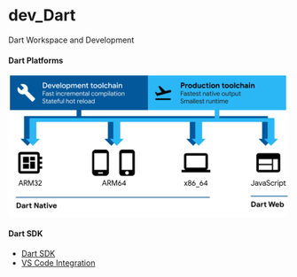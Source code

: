 # dev_Dart
Dart Workspace and Development


#### Dart Platforms
![Dart Platforms](https://github.com/lel99999/dev_Dart/blob/main/Dart-platforms.svg) <br/>
#### Dart SDK
- [Dart SDK](https://dart.dev/get-dart) <br/>
- [VS Code Integration](https://dart.dev/tools/vs-code) <br/>
